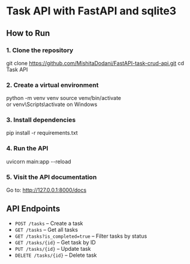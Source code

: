 # Task API with FastAPI and sqlite3

## How to Run

### 1. Clone the repository
git clone https://github.com/MishitaDodani/FastAPI-task-crud-api.git
cd Task API

### 2. Create a virtual environment
python -m venv venv
source venv/bin/activate  
or 
venv\Scripts\activate on Windows

### 3. Install dependencies
pip install -r requirements.txt

### 4. Run the API
uvicorn main:app --reload

### 5. Visit the API documentation
Go to: http://127.0.0.1:8000/docs

## API Endpoints

- `POST /tasks` – Create a task
- `GET /tasks` – Get all tasks
- `GET /tasks?is_completed=true` – Filter tasks by status
- `GET /tasks/{id}` – Get task by ID
- `PUT /tasks/{id}` – Update task
- `DELETE /tasks/{id}` – Delete task
